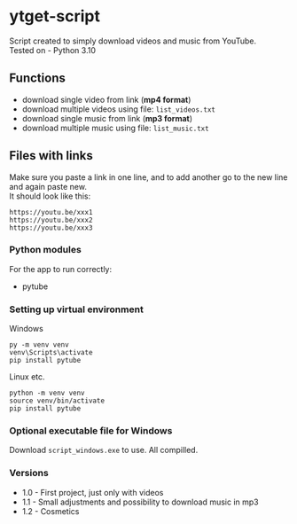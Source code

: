 ytget-script
=============

Script created to simply download videos and music from YouTube.  
Tested on - Python 3.10

Functions
----------
- download single video from link (**mp4 format**)
- download multiple videos using file: `list_videos.txt`
- download single music from link (**mp3 format**)
- download multiple music using file: `list_music.txt`

Files with links
-------------
Make sure you paste a link in one line, and to add another 
go to the new line and again paste new.  
It should look like this:
```notepad
https://youtu.be/xxx1
https://youtu.be/xxx2
https://youtu.be/xxx3
```

### Python modules
For the app to run correctly:

- pytube

### Setting up virtual environment
Windows
```commandline
py -m venv venv
venv\Scripts\activate
pip install pytube
```

Linux etc.
```commandline
python -m venv venv
source venv/bin/activate
pip install pytube
```

### Optional executable file for Windows
Download `script_windows.exe` to use. All compilled.

### Versions
- 1.0 - First project, just only with videos
- 1.1 - Small adjustments and possibility to download music in mp3
- 1.2 - Cosmetics